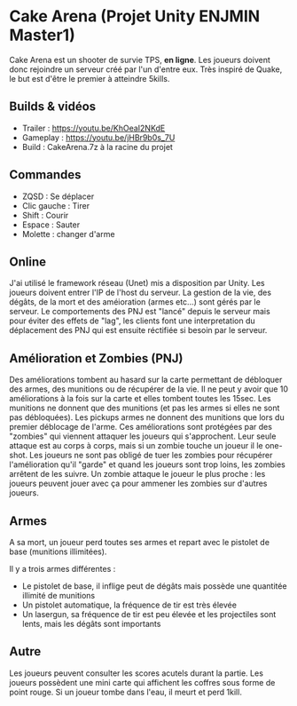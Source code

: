 # Cake Arena (Projet Unity ENJMIN Master1)

Cake Arena est un shooter de survie TPS, **en ligne**. Les joueurs doivent donc rejoindre un serveur créé par l'un d'entre eux.
Très inspiré de Quake, le but est d'être le premier à atteindre 5kills.

## Builds & vidéos
* Trailer  : https://youtu.be/KhOeaI2NKdE
* Gameplay : https://youtu.be/jHBr9b0s_7U
* Build    : CakeArena.7z à la racine du projet

## Commandes
* ZQSD 			: Se déplacer
* Clic gauche 	: Tirer
* Shift 		: Courir
* Espace 		: Sauter
* Molette 		: changer d'arme

## Online
J'ai utilisé le framework réseau (Unet) mis a disposition par Unity.
Les joueurs doivent entrer l'IP de l'host du serveur.
La gestion de la vie, des dégâts, de la mort et des améioration (armes etc...) sont gérés par le serveur.
Le comportements des PNJ est "lancé" depuis le serveur mais pour éviter des effets de "lag", les clients font une interpretation du déplacement des PNJ qui est ensuite réctifiée si besoin par le serveur.

## Amélioration et Zombies (PNJ)
Des améliorations tombent au hasard sur la carte permettant de débloquer des armes, des munitions ou de récupérer de la vie.
Il ne peut y avoir que 10 améliorations à la fois sur la carte et elles tombent toutes les 15sec.
Les munitions ne donnent que des munitions (et pas les armes si elles ne sont pas débloquées).
Les pickups armes ne donnent des munitions que lors du premier déblocage de l'arme.
Ces améliorations sont protégées par des "zombies" qui viennent attaquer les joueurs qui s'approchent.
Leur seule attaque est au corps à corps, mais si un zombie touche un joueur il le one-shot.
Les joueurs ne sont pas obligé de tuer les zombies pour récupérer l'amélioration qu'il "garde" et quand les joueurs sont trop loins, les zombies arrêtent de les suivre.
Un zombie attaque le joueur le plus proche : les joueurs peuvent jouer avec ça pour ammener les zombies sur d'autres joueurs.

## Armes
A sa mort, un joueur perd toutes ses armes et repart avec le pistolet de base (munitions illimitées).

Il y a trois armes différentes :
* Le pistolet de base, il inflige peut de dégâts mais possède une quantitée illimité de munitions
* Un pistolet automatique, la fréquence de tir est très élevée
* Un lasergun, sa fréquence de tir est peu élevée et les projectiles sont lents, mais les dégâts sont importants

## Autre
Les joueurs peuvent consulter les scores acutels durant la partie.
Les joueurs possèdent une mini carte qui affichent les coffres sous forme de point rouge.
Si un joueur tombe dans l'eau, il meurt et perd 1kill.

